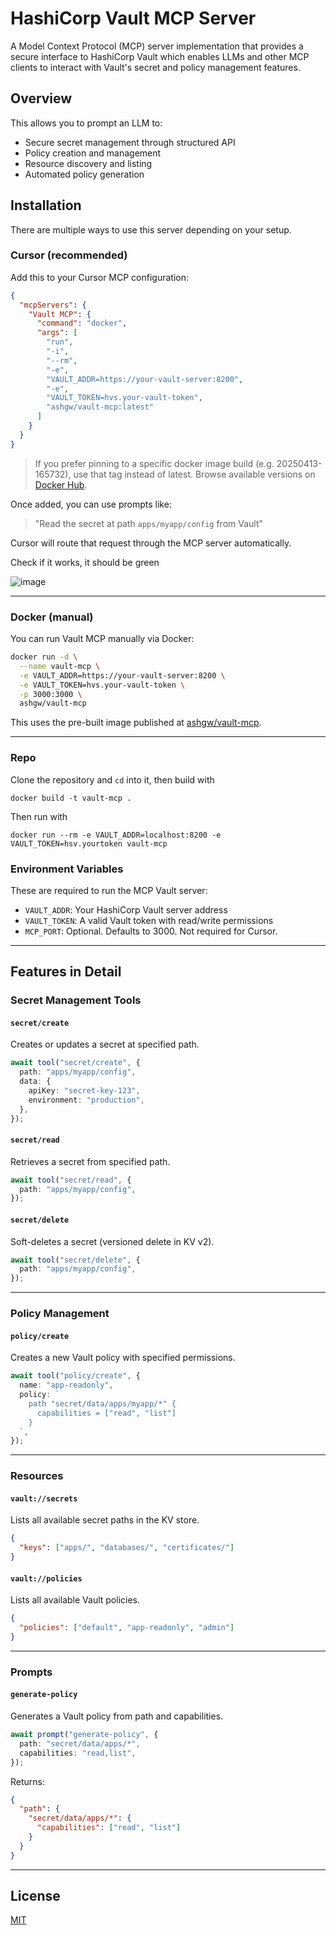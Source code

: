 # HashiCorp Vault MCP Server

A Model Context Protocol (MCP) server implementation that provides a secure interface to HashiCorp Vault which enables LLMs and other MCP clients to interact with Vault's secret and policy management features.

## Overview

This allows you to prompt an LLM to:

- Secure secret management through structured API
- Policy creation and management
- Resource discovery and listing
- Automated policy generation

## Installation

There are multiple ways to use this server depending on your setup.

### Cursor (recommended)

Add this to your Cursor MCP configuration:

```json
{
  "mcpServers": {
    "Vault MCP": {
      "command": "docker",
      "args": [
        "run",
        "-i",
        "--rm",
        "-e",
        "VAULT_ADDR=https://your-vault-server:8200",
        "-e",
        "VAULT_TOKEN=hvs.your-vault-token",
        "ashgw/vault-mcp:latest"
      ]
    }
  }
}
```

> If you prefer pinning to a specific docker image build (e.g. 20250413-165732), use that tag instead of latest. Browse available versions on [Docker Hub](https://hub.docker.com/r/ashgw/vault-mcp/tags).

Once added, you can use prompts like:

> "Read the secret at path `apps/myapp/config` from Vault"

Cursor will route that request through the MCP server automatically.

Check if it works, it should be green

![image](https://github.com/user-attachments/assets/91fa0811-5890-4506-bf54-19e0ba688d23)

---

### Docker (manual)

You can run Vault MCP manually via Docker:

```bash
docker run -d \
  --name vault-mcp \
  -e VAULT_ADDR=https://your-vault-server:8200 \
  -e VAULT_TOKEN=hvs.your-vault-token \
  -p 3000:3000 \
  ashgw/vault-mcp
```

This uses the pre-built image published at [ashgw/vault-mcp](https://hub.docker.com/repository/docker/ashgw/vault-mcp).

---

### Repo

Clone the repository and `cd` into it, then build with

```
docker build -t vault-mcp .
```

Then run with

```
docker run --rm -e VAULT_ADDR=localhost:8200 -e VAULT_TOKEN=hsv.yourtoken vault-mcp
```

### Environment Variables

These are required to run the MCP Vault server:

- `VAULT_ADDR`: Your HashiCorp Vault server address
- `VAULT_TOKEN`: A valid Vault token with read/write permissions
- `MCP_PORT`: Optional. Defaults to 3000. Not required for Cursor.

---

## Features in Detail

### Secret Management Tools

#### `secret/create`

Creates or updates a secret at specified path.

```ts
await tool("secret/create", {
  path: "apps/myapp/config",
  data: {
    apiKey: "secret-key-123",
    environment: "production",
  },
});
```

#### `secret/read`

Retrieves a secret from specified path.

```ts
await tool("secret/read", {
  path: "apps/myapp/config",
});
```

#### `secret/delete`

Soft-deletes a secret (versioned delete in KV v2).

```ts
await tool("secret/delete", {
  path: "apps/myapp/config",
});
```

---

### Policy Management

#### `policy/create`

Creates a new Vault policy with specified permissions.

```ts
await tool("policy/create", {
  name: "app-readonly",
  policy: `
    path "secret/data/apps/myapp/*" {
      capabilities = ["read", "list"]
    }
  `,
});
```

---

### Resources

#### `vault://secrets`

Lists all available secret paths in the KV store.

```json
{
  "keys": ["apps/", "databases/", "certificates/"]
}
```

#### `vault://policies`

Lists all available Vault policies.

```json
{
  "policies": ["default", "app-readonly", "admin"]
}
```

---

### Prompts

#### `generate-policy`

Generates a Vault policy from path and capabilities.

```ts
await prompt("generate-policy", {
  path: "secret/data/apps/*",
  capabilities: "read,list",
});
```

Returns:

```json
{
  "path": {
    "secret/data/apps/*": {
      "capabilities": ["read", "list"]
    }
  }
}
```

---

## License

[MIT](/LICENSE)
